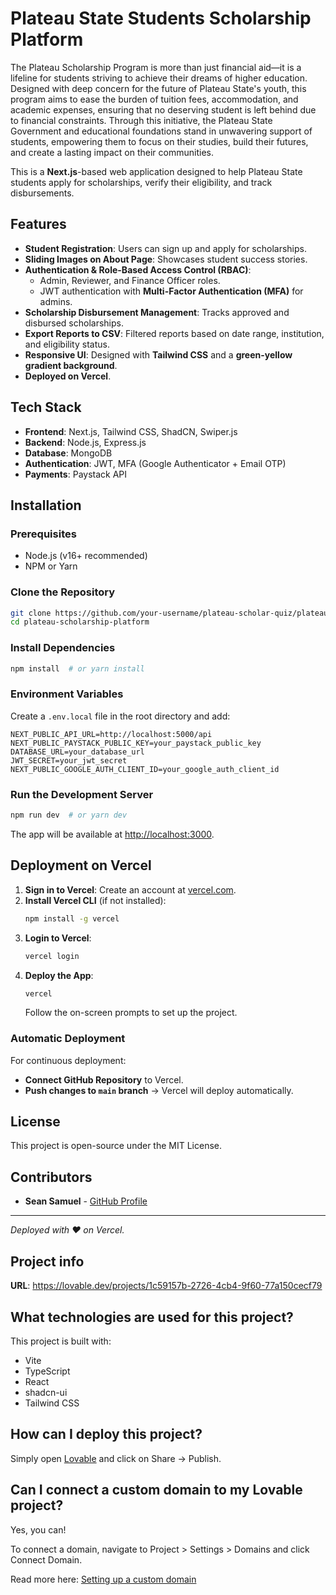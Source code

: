 # Plateau State Students Scholarship Platform
The Plateau Scholarship Program is more than just financial aid—it is
a lifeline for students striving to achieve their dreams of higher
education. Designed with deep concern for the future of Plateau
State's youth, this program aims to ease the burden of tuition fees,
accommodation, and academic expenses, ensuring that no deserving
student is left behind due to financial constraints. Through this
initiative, the Plateau State Government and educational foundations
stand in unwavering support of students, empowering them to focus on
their studies, build their futures, and create a lasting impact on
their communities.

This is a **Next.js**-based web application designed to help Plateau State students apply for scholarships, verify their eligibility, and track disbursements.

## Features
- **Student Registration**: Users can sign up and apply for scholarships.
- **Sliding Images on About Page**: Showcases student success stories.
- **Authentication & Role-Based Access Control (RBAC)**:
  - Admin, Reviewer, and Finance Officer roles.
  - JWT authentication with **Multi-Factor Authentication (MFA)** for admins.
- **Scholarship Disbursement Management**: Tracks approved and disbursed scholarships.
- **Export Reports to CSV**: Filtered reports based on date range, institution, and eligibility status.
- **Responsive UI**: Designed with **Tailwind CSS** and a **green-yellow gradient background**.
- **Deployed on Vercel**.

## Tech Stack
- **Frontend**: Next.js, Tailwind CSS, ShadCN, Swiper.js
- **Backend**: Node.js, Express.js
- **Database**: MongoDB
- **Authentication**: JWT, MFA (Google Authenticator + Email OTP)
- **Payments**: Paystack API

## Installation
### Prerequisites
- Node.js (v16+ recommended)
- NPM or Yarn

### Clone the Repository
```bash
git clone https://github.com/your-username/plateau-scholar-quiz/plateau-quiz-hub.git
cd plateau-scholarship-platform
```

### Install Dependencies
```bash
npm install  # or yarn install
```

### Environment Variables
Create a `.env.local` file in the root directory and add:
```env
NEXT_PUBLIC_API_URL=http://localhost:5000/api
NEXT_PUBLIC_PAYSTACK_PUBLIC_KEY=your_paystack_public_key
DATABASE_URL=your_database_url
JWT_SECRET=your_jwt_secret
NEXT_PUBLIC_GOOGLE_AUTH_CLIENT_ID=your_google_auth_client_id
```

### Run the Development Server
```bash
npm run dev  # or yarn dev
```
The app will be available at [http://localhost:3000](http://localhost:3000).

## Deployment on Vercel
1. **Sign in to Vercel**: Create an account at [vercel.com](https://vercel.com/).
2. **Install Vercel CLI** (if not installed):
   ```bash
   npm install -g vercel
   ```
3. **Login to Vercel**:
   ```bash
   vercel login
   ```
4. **Deploy the App**:
   ```bash
   vercel
   ```
   Follow the on-screen prompts to set up the project.

### Automatic Deployment
For continuous deployment:
- **Connect GitHub Repository** to Vercel.
- **Push changes to `main` branch** → Vercel will deploy automatically.

## License
This project is open-source under the MIT License.

## Contributors
- **Sean Samuel** - [GitHub Profile](https://github.com/Unseanted)

---
_Deployed with ❤️ on Vercel._




## Project info

**URL**: https://lovable.dev/projects/1c59157b-2726-4cb4-9f60-77a150cecf79



## What technologies are used for this project?

This project is built with:

- Vite
- TypeScript
- React
- shadcn-ui
- Tailwind CSS

## How can I deploy this project?

Simply open [Lovable](https://lovable.dev/projects/1c59157b-2726-4cb4-9f60-77a150cecf79) and click on Share -> Publish.

## Can I connect a custom domain to my Lovable project?

Yes, you can!

To connect a domain, navigate to Project > Settings > Domains and click Connect Domain.

Read more here: [Setting up a custom domain](https://docs.lovable.dev/tips-tricks/custom-domain#step-by-step-guide)
